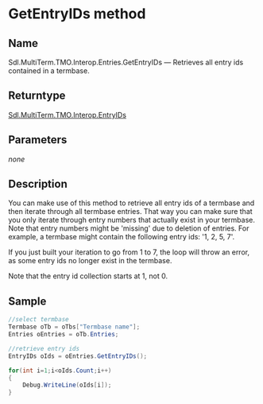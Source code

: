 #  GetEntryIDs method

## Name

Sdl.MultiTerm.TMO.Interop.Entries.GetEntryIDs —          Retrieves all entry ids contained in a termbase.


## Returntype
[Sdl.MultiTerm.TMO.Interop.EntryIDs](Sdl.MultiTerm.TMO.Interop.EntryIDs.md)


## Parameters
*none*


## Description

You can make use of this method to retrieve all entry ids of a termbase and then iterate through all termbase entries. That way you can make sure that you only iterate through entry numbers that actually exist in your termbase. Note that entry numbers might be 'missing' due to deletion of entries. For example, a termbase might contain the following entry ids: '1, 2, 5, 7'.

If you just built your iteration to go from 1 to 7, the loop will throw an error, as some entry ids no longer exist in the termbase.

Note that the entry id collection starts at 1, not 0.

## Sample


```cs
//select termbase
Termbase oTb = oTbs["Termbase name"];
Entries oEntries = oTb.Entries;

//retrieve entry ids 
EntryIDs oIds = oEntries.GetEntryIDs();

for(int i=1;i<oIds.Count;i++)
{
   	Debug.WriteLine(oIds[i]);
}
```

